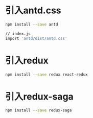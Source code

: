 # 引入antd.css

```bash
npm install --save antd

// index.js
import 'antd/dist/antd.css'

```

# 引入redux
```bash
npm install --save redux react-redux
```

# 引入redux-saga
```bash
npm install --save redux-saga
```